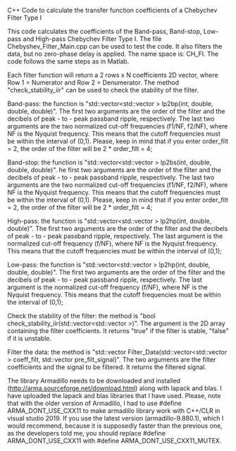 C++ Code to calculate the transfer function coefficients of a Chebychev Filter Type I

This code calculates the coefficients of the Band-pass, Band-stop, Low-pass and High-pass Chebychev Filter Type I. The file Chebyshev_Filter_Main.cpp can be used to test the code. It also filters the data, but no zero-phase delay is applied. The name space is: CH_FI. The code follows the same steps as in Matlab.

Each filter function will return a 2 rows x N coefficients 2D vector, where Row 1 = Numerator and Row 2 = Denumerator. The method "check_stability_iir" can be used to check the stability of the filter.

Band-pass: the function is "std::vector<std::vector > lp2bp(int, double, double, double)". The first two arguments are the order of the filter and the decibels of peak - to - peak passband ripple, respectively. The last two arguments are the two normalized cut-off frequencies (f1/NF, f2/NF), where NF is the Nyquist frequency. This means that the cutoff frequencies must be within the interval of (0,1). Please, keep in mind that if you enter order_filt = 2, the order of the filter will be 2 * order_filt = 4;

Band-stop: the function is "std::vector<std::vector > lp2bs(int, double, double, double)". he first two arguments are the order of the filter and the decibels of peak - to - peak passband ripple, respectively. The last two arguments are the two normalized cut-off frequencies (f1/NF, f2/NF), where NF is the Nyquist frequency. This means that the cutoff frequencies must be within the interval of (0,1). Please, keep in mind that if you enter order_filt = 2, the order of the filter will be 2 * order_filt = 4;

High-pass: the function is "std::vector<std::vector > lp2hp(int, double, double)". The first two arguments are the order of the filter and the decibels of peak - to - peak passband ripple, respectively. The last argument is the normalized cut-off frequency (f/NF), where NF is the Nyquist frequency. This means that the cutoff frequencies must be within the interval of (0,1);

Low-pass: the function is "std::vector<std::vector > lp2hp(int, double, double, double)". The first two arguments are the order of the filter and the decibels of peak - to - peak passband ripple, respectively. The last argument is the normalized cut-off frequency (f/NF), where NF is the Nyquist frequency. This means that the cutoff frequencies must be within the interval of (0,1);

Check the stability of the filter: the method is "bool check_stability_iir(std::vector<std::vector >)". The argument is the 2D array containing the filter coefficients. It returns "true" if the filter is stable, "false" if it is unstable.

Filter the data: the method is "std::vector Filter_Data(std::vector<std::vector > coeff_filt, std::vector pre_filt_signal)". The two arguments are the filter coefficients and the signal to be filtered. It returns the filtered signal.

The library Armadillo needs to be downloaded and installed (http://arma.sourceforge.net/download.html) along with lapack and blas. I have uploaded the lapack and blas libraries that I have used. Please, note that with the older version of Armadillo, I had to use #define ARMA_DONT_USE_CXX11 to make armadillo library work with C++/CLR in visual studio 2019. If you use the latest version (armadillo-9.880.1), which I would recommend, because it is supposedly faster than the previous one, as the developers told me, you should replace #define ARMA_DONT_USE_CXX11 with #define ARMA_DONT_USE_CXX11_MUTEX.
